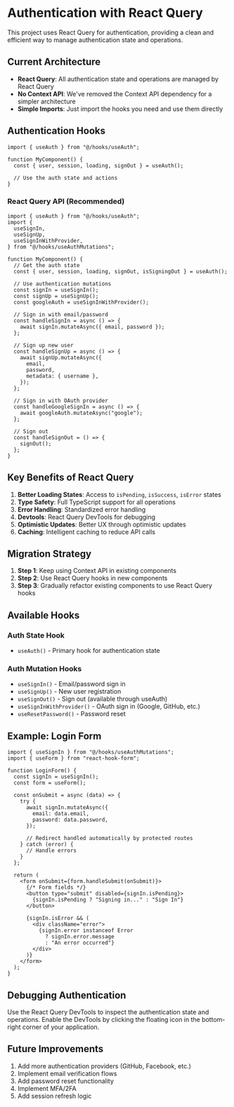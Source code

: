 # Authentication with React Query

This project uses React Query for authentication, providing a clean and efficient way to manage authentication state and operations.

## Current Architecture

- **React Query**: All authentication state and operations are managed by React Query
- **No Context API**: We've removed the Context API dependency for a simpler architecture
- **Simple Imports**: Just import the hooks you need and use them directly

## Authentication Hooks

```tsx
import { useAuth } from "@/hooks/useAuth";

function MyComponent() {
  const { user, session, loading, signOut } = useAuth();

  // Use the auth state and actions
}
```

### React Query API (Recommended)

```tsx
import { useAuth } from "@/hooks/useAuth";
import {
  useSignIn,
  useSignUp,
  useSignInWithProvider,
} from "@/hooks/useAuthMutations";

function MyComponent() {
  // Get the auth state
  const { user, session, loading, signOut, isSigningOut } = useAuth();

  // Use authentication mutations
  const signIn = useSignIn();
  const signUp = useSignUp();
  const googleAuth = useSignInWithProvider();

  // Sign in with email/password
  const handleSignIn = async () => {
    await signIn.mutateAsync({ email, password });
  };

  // Sign up new user
  const handleSignUp = async () => {
    await signUp.mutateAsync({
      email,
      password,
      metadata: { username },
    });
  };

  // Sign in with OAuth provider
  const handleGoogleSignIn = async () => {
    await googleAuth.mutateAsync("google");
  };

  // Sign out
  const handleSignOut = () => {
    signOut();
  };
}
```

## Key Benefits of React Query

1. **Better Loading States**: Access to `isPending`, `isSuccess`, `isError` states
2. **Type Safety**: Full TypeScript support for all operations
3. **Error Handling**: Standardized error handling
4. **Devtools**: React Query DevTools for debugging
5. **Optimistic Updates**: Better UX through optimistic updates
6. **Caching**: Intelligent caching to reduce API calls

## Migration Strategy

1. **Step 1**: Keep using Context API in existing components
2. **Step 2**: Use React Query hooks in new components
3. **Step 3**: Gradually refactor existing components to use React Query hooks

## Available Hooks

### Auth State Hook

- `useAuth()` - Primary hook for authentication state

### Auth Mutation Hooks

- `useSignIn()` - Email/password sign in
- `useSignUp()` - New user registration
- `useSignOut()` - Sign out (available through useAuth)
- `useSignInWithProvider()` - OAuth sign in (Google, GitHub, etc.)
- `useResetPassword()` - Password reset

## Example: Login Form

```tsx
import { useSignIn } from "@/hooks/useAuthMutations";
import { useForm } from "react-hook-form";

function LoginForm() {
  const signIn = useSignIn();
  const form = useForm();

  const onSubmit = async (data) => {
    try {
      await signIn.mutateAsync({
        email: data.email,
        password: data.password,
      });

      // Redirect handled automatically by protected routes
    } catch (error) {
      // Handle errors
    }
  };

  return (
    <form onSubmit={form.handleSubmit(onSubmit)}>
      {/* Form fields */}
      <button type="submit" disabled={signIn.isPending}>
        {signIn.isPending ? "Signing in..." : "Sign In"}
      </button>

      {signIn.isError && (
        <div className="error">
          {signIn.error instanceof Error
            ? signIn.error.message
            : "An error occurred"}
        </div>
      )}
    </form>
  );
}
```

## Debugging Authentication

Use the React Query DevTools to inspect the authentication state and operations. Enable the DevTools by clicking the floating icon in the bottom-right corner of your application.

## Future Improvements

1. Add more authentication providers (GitHub, Facebook, etc.)
2. Implement email verification flows
3. Add password reset functionality
4. Implement MFA/2FA
5. Add session refresh logic
